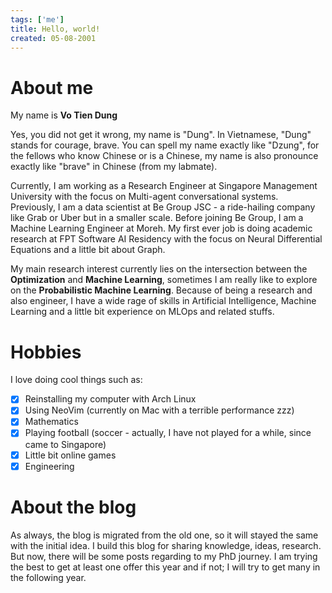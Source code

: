 ```yaml
---
tags: ['me']
title: Hello, world!
created: 05-08-2001
---
```


# About me

My name is **Vo Tien Dung**

Yes, you did not get it wrong, my name is "Dung". In Vietnamese, "Dung" stands for courage, brave. You can spell my name exactly like "Dzung", for the fellows who know Chinese or is a Chinese, my name is also pronounce exactly like "brave" in Chinese (from my labmate).

Currently, I am working as a Research Engineer at Singapore Management University with the focus on Multi-agent conversational systems. Previously, I am a data scientist at Be Group JSC - a ride-hailing company like Grab or Uber but in a smaller scale. Before joining Be Group, I am a Machine Learning Engineer at Moreh. My first ever job is doing academic research at FPT Software AI Residency with the focus on Neural Differential Equations and a little bit about Graph.

My main research interest currently lies on the intersection between the **Optimization** and **Machine Learning**, sometimes I am really like to explore on the **Probabilistic Machine Learning**. Because of being a research and also engineer, I have a wide rage of skills in Artificial Intelligence, Machine Learning and a little bit experience on MLOps and related stuffs.

# Hobbies

I love doing cool things such as:

- [x] Reinstalling my computer with Arch Linux
- [x] Using NeoVim (currently on Mac with a terrible performance zzz)
- [x] Mathematics
- [x] Playing football (soccer - actually, I have not played for a while, since came to Singapore)
- [x] Little bit online games
- [x] Engineering

# About the blog

As always, the blog is migrated from the old one, so it will stayed the same with the initial idea. I build this blog for sharing knowledge, ideas, research. But now, there will be some posts regarding to my PhD journey. I am trying the best to get at least one offer this year and if not; I will try to get many in the following year.





